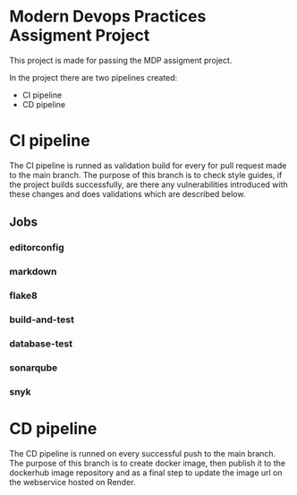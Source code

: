 # Modern Devops Practices Assigment Project

This project is made for passing the MDP assigment project.

In the project there are two pipelines created:
- CI pipeline
- CD pipeline

# CI pipeline

The CI pipeline is runned as validation build for every for pull request made to the main branch. The purpose of this branch is to check style guides, if the project builds successfully, are there any vulnerabilities introduced with these changes and does validations which are described below.

## Jobs

### editorconfig
### markdown
### flake8
### build-and-test
### database-test
### sonarqube
### snyk


# CD pipeline

The CD pipeline is runned on every successful push to the main branch.
The purpose of this branch is to create docker image, then publish it to the dockerhub image repository and as a final step to update the image url on the webservice hosted on Render.
